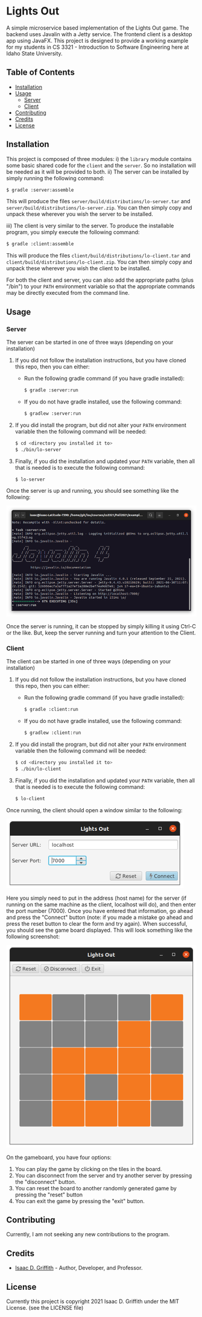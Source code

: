 # Lights Out

A simple microservice based implementation of the Lights Out game. The backend uses Javalin with a Jetty service. The frontend client is a desktop app using JavaFX. This project is designed to provide a working example for my students in CS 3321 - Introduction to Software Engineering here at Idaho State University.

## Table of Contents

- [Installation](#instalation)
- [Usage](#usage)
  * [Server](#server)
  * [Client](#client)
- [Contributing](#contributing)
- [Credits](#credits)
- [License](#license)

## Installation

This project is composed of three modules: i) the `library` module contains some basic shared code for the `client` and the `server`. So no installation will be needed as it will be provided to both. ii) The server can be installed by simply running the following command:

```bash
$ gradle :server:assemble
```

This will produce the files `server/build/distributions/lo-server.tar` and `server/build/distributions/lo-server.zip`. You can then simply copy and unpack these wherever you wish the server to be installed.

iii) The client is very similar to the server. To produce the installable program, you simply execute the following command:


```bash
$ gradle :client:assemble
```

This will produce the files `client/build/distributions/lo-client.tar` and `client/build/distributions/lo-client.zip`. You can then simply copy and unpack these wherever you wish the client to be installed.

For both the client and server, you can also add the appropriate paths (plus "/bin") to your `PATH` environment variable so that the appropriate commands may be directly executed from the command line.

## Usage

### Server

The server can be started in one of three ways (depending on your installation)

1. If you did not follow the installation instructions, but you have cloned this repo, then you can either:

   - Run the following gradle command (if you have gradle installed):

     ```bash
     $ gradle :server:run
     ```

   - If you do not have gradle installed, use the following command:

     ```bash
     $ gradlew :server:run
     ```

2. If you did install the program, but did not alter your `PATH` environment variable then the following command will be needed:

   ```bash
   $ cd <directory you installed it to>
   $ ./bin/lo-server
   ```

3. Finally, if you did the installation and updated your `PATH` variable, then all that is needed is to execute the following command:

   ```bash
   $ lo-server
   ```
   
Once the server is up and running, you should see something like the following:

![Server Screenshot](docs/images/server_screenshot.png)

Once the server is running, it can be stopped by simply killing it using Ctrl-C or the like. But, keep the server running and turn your attention to the Client.

### Client

The client can be started in one of three ways (depending on your installation)

1. If you did not follow the installation instructions, but you have cloned this repo, then you can either:

   - Run the following gradle command (if you have gradle installed):

     ```bash
     $ gradle :client:run
     ```

   - If you do not have gradle installed, use the following command:

     ```bash
     $ gradlew :client:run
     ```

2. If you did install the program, but did not alter your `PATH` environment variable then the following command will be needed:

   ```bash
   $ cd <directory you installed it to>
   $ ./bin/lo-client
   ```

3. Finally, if you did the installation and updated your `PATH` variable, then all that is needed is to execute the following command:

   ```bash
   $ lo-client
   ```
   
Once running, the client should open a window similar to the following:

![Connect Form Screenshot](docs/images/connect_form_screenshot.png)

Here you simply need to put in the address (host name) for the server (if running on the same machine as the client, localhost will do), and then enter the port number (7000). Once you have entered that information, go ahead and press the "Connect" button (note: if you made a mistake go ahead and press the reset button to clear the form and try again). When successful, you should see the game board displayed. This will look something like the following screenshot:

![Game Board Screenshot](docs/images/board_screenshot.png)

On the gameboard, you have four options:

1. You can play the game by clicking on the tiles in the board.
2. You can disconnect from the server and try another server by pressing the "disconnect" button.
3. You can reset the board to another randomly generated game by pressing the "reset" button
4. You can exit the game by pressing the "exit" button.

## Contributing

Currently, I am not seeking any new contributions to the program.

## Credits

- [Isaac D. Griffith](https://github.com/grifisaa) - Author, Developer, and Professor.

## License

Currently this project is copyright 2021 Isaac D. Griffith under the MIT License. (see the LICENSE file)
